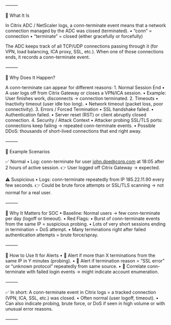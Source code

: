 ⸻

🔹 What It Is

In Citrix ADC / NetScaler logs, a conn-terminate event means that a network connection managed by the ADC was closed (terminated).
	•	“conn” = connection
	•	“terminate” = closed (either gracefully or forcefully)

The ADC keeps track of all TCP/UDP connections passing through it (for VPN, load balancing, ICA proxy, SSL, etc.). When one of those connections ends, it records a conn-terminate event.

⸻

🔹 Why Does It Happen?

A conn-terminate can appear for different reasons:
	1.	Normal Session End
	•	A user logs off from Citrix Gateway or closes a VPN/ICA session.
	•	Example: User finishes work, disconnects → connection terminated.
	2.	Timeouts
	•	Inactivity timeout (user idle too long).
	•	Network timeout (packet loss, poor connectivity).
	3.	Errors / Forced Termination
	•	SSL handshake failed.
	•	Authentication failed.
	•	Server reset (RST) or client abruptly closed connection.
	4.	Security / Attack Context
	•	Attacker probing SSL/TLS ports: connections keep failing → repeated conn-terminate events.
	•	Possible DDoS: thousands of short-lived connections that end right away.

⸻

🔹 Example Scenarios

✅ Normal
	•	Log: conn-terminate for user john.doe@corp.com at 18:05 after 2 hours of active session.
👉 User logged off Citrix Gateway → expected.

⚠️ Suspicious
	•	Logs: conn-terminate repeatedly from IP 185.22.11.90 every few seconds.
👉 Could be brute force attempts or SSL/TLS scanning → not normal for a real user.

⸻

🔹 Why It Matters for SOC
	•	Baseline: Normal users → few conn-terminate per day (logoff or timeout).
	•	Red Flags:
	•	Burst of conn-terminate events from the same IP = suspicious probing.
	•	Lots of very short sessions ending in termination = DoS attempt.
	•	Many terminations right after failed authentication attempts = brute force/spray.

⸻

🔹 How to Use It for Alerts
	•	🚨 Alert if more than X terminations from the same IP in Y minutes (probing).
	•	🚨 Alert if termination reason = “SSL error” or “unknown protocol” repeatedly from same source.
	•	🚨 Correlate conn-terminate with failed login events → might indicate account enumeration.

⸻

✅ In short:
A conn-terminate event in Citrix logs = a tracked connection (VPN, ICA, SSL, etc.) was closed.
	•	Often normal (user logoff, timeout).
	•	Can also indicate probing, brute force, or DoS if seen in high volume or with unusual error reasons.

⸻

